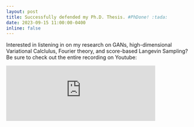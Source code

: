 ```yaml
---
layout: post
title: Successfully defended my Ph.D. Thesis. #PhDone! :tada:
date: 2023-09-15 11:00:00-0400
inline: false
---
```


Interested in listening in on my research on GANs, high-dimensional Variational Calclulus, Fourier theory, and score-based Langevin Sampling? Be sure to check out the entire recording on Youtube: <br>

<iframe width="80%" height=auto src="https://www.youtube.com/embed/R5cqkgI-qzk?si=5smHxSagZT132o1E" title="YouTube video player" frameborder="0" allow="accelerometer; autoplay; clipboard-write; encrypted-media; gyroscope; picture-in-picture; web-share" allowfullscreen></iframe>
